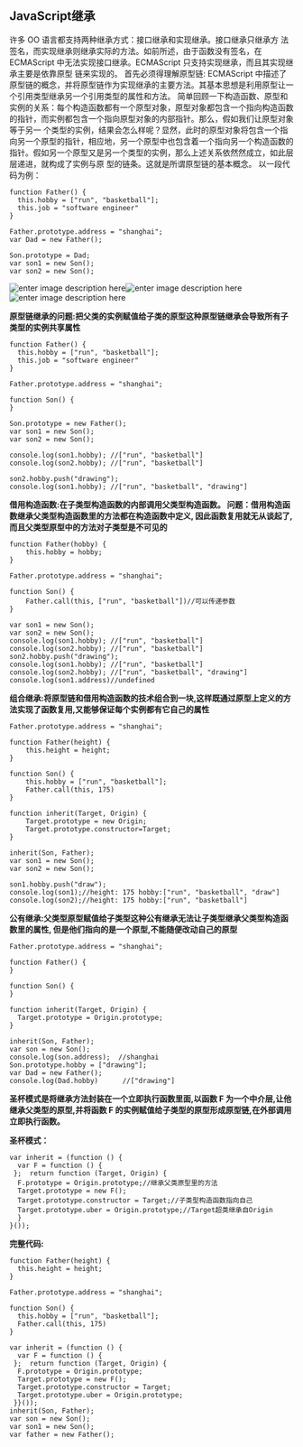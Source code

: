## JavaScript继承
 许多 OO 语言都支持两种继承方式：接口继承和实现继承。接口继承只继承方 法签名，而实现继承则继承实际的方法。如前所述，由于函数没有签名，在 ECMAScript 中无法实现接口继承。ECMAScript 只支持实现继承，而且其实现继承主要是依靠原型 链来实现的。
首先必须得理解原型链: ECMAScript 中描述了原型链的概念，并将原型链作为实现继承的主要方法。其基本思想是利用原型让一个引用类型继承另一个引用类型的属性和方法。
简单回顾一下构造函数、原型和实例的关系：每个构造函数都有一个原型对象，原型对象都包含一个指向构造函数的指针，而实例都包含一个指向原型对象的内部指针。那么，假如我们让原型对象等于另一 个类型的实例，结果会怎么样呢？显然，此时的原型对象将包含一个指向另一个原型的指针，相应地，另一个原型中也包含着一个指向另一个构造函数的指针。假如另一个原型又是另一个类型的实例，那么上述关系依然然成立，如此层层递进，就构成了实例与原 型的链条。这就是所谓原型链的基本概念。
以一段代码为例：

    function Father() {  
      this.hobby = ["run", "basketball"];  
      this.job = "software engineer"  
    }  
      
    Father.prototype.address = "shanghai";  
    var Dad = new Father();   
      
    Son.prototype = Dad;  
    var son1 = new Son();  
    var son2 = new Son();
![enter image description here](https://github.com/kawaii7/JavaScript/blob/master/image/%E5%8E%9F%E5%9E%8B%E9%93%BE1.png)![enter image description here](https://github.com/kawaii7/JavaScript/blob/master/image/%E5%8E%9F%E5%9E%8B%E9%93%BE2.png)![enter image description here](https://github.com/kawaii7/JavaScript/blob/master/image/%E5%8E%9F%E5%9E%8B%E9%93%BE.jpg)

**原型链继承的问题:把父类的实例赋值给子类的原型这种原型链继承会导致所有子类型的实例共享属性**

    function Father() {  
      this.hobby = ["run", "basketball"];  
      this.job = "software engineer"  
    }  
      
    Father.prototype.address = "shanghai";  
      
    function Son() {  
    }  
      
    Son.prototype = new Father();  
    var son1 = new Son();  
    var son2 = new Son();  
      
    console.log(son1.hobby); //["run", "basketball"]  
    console.log(son2.hobby); //["run", "basketball"]  
      
    son2.hobby.push("drawing");  
    console.log(son1.hobby); //["run", "basketball", "drawing"]
**借用构造函数:在子类型构造函数的内部调用父类型构造函数。
问题：借用构造函数继承父类型构造函数里的方法都在构造函数中定义, 因此函数复用就无从谈起了,而且父类型原型中的方法对子类型是不可见的**

    function Father(hobby) {
        this.hobby = hobby;
    }

    Father.prototype.address = "shanghai";

    function Son() {
        Father.call(this, ["run", "basketball"])//可以传递参数
    }

    var son1 = new Son();
    var son2 = new Son();
    console.log(son1.hobby); //["run", "basketball"]
    console.log(son2.hobby); //["run", "basketball"]
    son2.hobby.push("drawing");
    console.log(son1.hobby); //["run", "basketball"]
    console.log(son2.hobby); //["run", "basketball", "drawing"]
    console.log(son1.address)//undefined
    
   **组合继承:将原型链和借用构造函数的技术组合到一块,这样既通过原型上定义的方法实现了函数复用,又能够保证每个实例都有它自己的属性**

    Father.prototype.address = "shanghai";

    function Father(height) {
        this.height = height;
    }

    function Son() {
        this.hobby = ["run", "basketball"];
        Father.call(this, 175)
    }

    function inherit(Target, Origin) {
        Target.prototype = new Origin;
        Target.prototype.constructor=Target;
    }

    inherit(Son, Father);
    var son1 = new Son();
    var son2 = new Son();

    son1.hobby.push("draw");
    console.log(son1);//height: 175 hobby:["run", "basketball", "draw"]
    console.log(son2);//height: 175 hobby:["run", "basketball"]

**公有继承:父类型原型赋值给子类型这种公有继承无法让子类型继承父类型构造函数里的属性, 但是他们指向的是一个原型,不能随便改动自己的原型**

    Father.prototype.address = "shanghai";  
      
    function Father() {  
    }  
      
    function Son() {  
    }  
      
    function inherit(Target, Origin) {  
      Target.prototype = Origin.prototype;  
    }  
      
    inherit(Son, Father);
    var son = new Son();
    console.log(son.address);  //shanghai
    Son.prototype.hobby = ["drawing"];
    var Dad = new Father();
    console.log(Dad.hobby)      //["drawing"]
    


**圣杯模式是将继承方法封装在一个立即执行函数里面,以函数 F 为一个中介层,让他继承父类型的原型,并将函数 F 的实例赋值给子类型的原型形成原型链,在外部调用立即执行函数。**

**圣杯模式：**

    var inherit = (function () {  
      var F = function () {  
     };  return function (Target, Origin) {  
      F.prototype = Origin.prototype;//继承父类原型里的方法  
      Target.prototype = new F();  
      Target.prototype.constructor = Target;//子类型构造函数指向自己  
      Target.prototype.uber = Origin.prototype;//Target超类继承自Origin  
      }  
    }());

**完整代码:**

    function Father(height) {  
      this.height = height;  
    }  
      
    Father.prototype.address = "shanghai";  
      
    function Son() {  
      this.hobby = ["run", "basketball"];  
      Father.call(this, 175)  
    }  
      
    var inherit = (function () {  
      var F = function () {  
     };  return function (Target, Origin) {  
      F.prototype = Origin.prototype;  
      Target.prototype = new F();  
      Target.prototype.constructor = Target;  
      Target.prototype.uber = Origin.prototype;  
     }}());  
    inherit(Son, Father);  
    var son = new Son();  
    var son1 = new Son();  
    var father = new Father();
